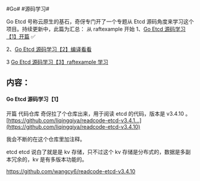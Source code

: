 #Go# #源码学习#



Go Etcd 号称云原生的基石，奇伢专门开了一个专题从 Etcd 源码角度来学习这个项目。持续更新中，此篇为汇总： 从 raftexample 开始 1、[Go Etcd 源码学习【1】开篇](https://t.zsxq.com/jq7AyzB)  ✅

2、[Go Etcd 源码学习【2】编译看看](https://t.zsxq.com/qbQz3zv) 

3 [Go Etcd 源码学习【3】raftexample 学习](https://t.zsxq.com/BE6YBQJ) 









## 内容：



#### Go Etcd 源码学习【1】

开篇 代码仓库 奇伢拉了个仓库出来，用于阅读 etcd 的代码，版本是 v3.4.10 。 [https://github.com/liqingqiya/readcode-etcd-v3.4.1...](https://github.com/liqingqiya/readcode-etcd-v3.4.10) 

我会不断的在这个仓库里加注释。 

etcd etcd 说白了就是是 kv 存储，只不过这个 kv 存储是分布式的，数据是多副本冗余的，kv 是有多版本功能的。



https://github.com/wangcy6/readcode-etcd-v3.4.10









